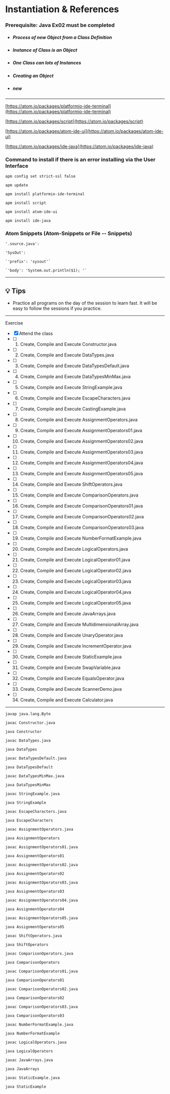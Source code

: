 # Instantiation & References

### **Prerequisite:** Java Ex02 must be completed


- ##### Process of new Object from a Class Definition
- ##### Instance of Class is an Object
- ##### One Class can lots of Instances
- ##### Creating an Object
- ##### new


 ---

 [https://atom.io/packages/platformio-ide-terminal](https://atom.io/packages/platformio-ide-terminal)

 [https://atom.io/packages/script](https://atom.io/packages/script)

 [https://atom.io/packages/atom-ide-ui](https://atom.io/packages/atom-ide-ui)

 [https://atom.io/packages/ide-java](https://atom.io/packages/ide-java)


### Command to install if there is an error installing via the User Interface

`apm config set strict-ssl false`

`apm update`

`apm install platformio-ide-terminal`

`apm install script`

`apm install atom-ide-ui`

`apm install ide-java`


 ### Atom Snippets (Atom-Snippets or File -- Snippets)


 `'.source.java':`

  `'SysOut':`

    `'prefix': 'sysout'`

    `'body': 'System.out.println($1); '`

 ---

 ## :bulb: Tips

 - Practice all programs on the day of the session to learn fast. It will be easy to follow the sessions if you practice.

 ---
 Exercise
 - [x] Attend the class
 - [ ] 1) Create, Compile and Execute  Constructor.java
 - [ ] 2) Create, Compile and Execute  DataTypes.java
 - [ ] 3) Create, Compile and Execute  DataTypesDefault.java
 - [ ] 4) Create, Compile and Execute  DataTypesMinMax.java
 - [ ] 5) Create, Compile and Execute  StringExample.java
 - [ ] 6) Create, Compile and Execute  EscapeCharacters.java
 - [ ] 7) Create, Compile and Execute  CastingExample.java
 - [ ] 8) Create, Compile and Execute  AssignmentOperators.java
 - [ ] 9) Create, Compile and Execute  AssignmentOperators01.java
 - [ ] 10) Create, Compile and Execute  AssignmentOperators02.java
 - [ ] 11) Create, Compile and Execute  AssignmentOperators03.java
 - [ ] 12) Create, Compile and Execute  AssignmentOperators04.java
 - [ ] 13) Create, Compile and Execute  AssignmentOperators05.java
 - [ ] 14) Create, Compile and Execute  ShiftOperators.java
 - [ ] 15) Create, Compile and Execute  ComparisonOperators.java
 - [ ] 16) Create, Compile and Execute  ComparisonOperators01.java
 - [ ] 17) Create, Compile and Execute  ComparisonOperators02.java
 - [ ] 18) Create, Compile and Execute  ComparisonOperators03.java
 - [ ] 19) Create, Compile and Execute  NumberFormatExample.java
 - [ ] 20) Create, Compile and Execute  LogicalOperators.java
 - [ ] 21) Create, Compile and Execute  LogicalOperator01.java
 - [ ] 22) Create, Compile and Execute  LogicalOperator02.java
 - [ ] 23) Create, Compile and Execute  LogicalOperator03.java
 - [ ] 24) Create, Compile and Execute  LogicalOperator04.java
 - [ ] 25) Create, Compile and Execute  LogicalOperator05.java
 - [ ] 26) Create, Compile and Execute  JavaArrays.java
 - [ ] 27) Create, Compile and Execute  MultidimensionalArray.java
 - [ ] 28) Create, Compile and Execute  UnaryOperator.java
 - [ ] 29) Create, Compile and Execute  IncrementOperator.java
 - [ ] 30) Create, Compile and Execute  StaticExample.java
 - [ ] 31) Create, Compile and Execute  SwapVariable.java
 - [ ] 32) Create, Compile and Execute  EqualsOperator.java
 - [ ] 33) Create, Compile and Execute  ScannerDemo.java
 - [ ] 34) Create, Compile and Execute  Calculator.java

---

`javap java.lang.Byte`


`javac Constructor.java`

`java Constructor`

`javac DataTypes.java`

`java DataTypes`

`javac DataTypesDefault.java`

`java DataTypesDefault`

`javac DataTypesMinMax.java`

`java DataTypesMinMax`

`javac StringExample.java`

`java StringExample`

`javac EscapeCharacters.java`

`java EscapeCharacters`

`javac AssignmentOperators.java`

`java AssignmentOperators`

`javac AssignmentOperators01.java`

`java AssignmentOperators01`

`javac AssignmentOperators02.java`

`java AssignmentOperators02`

`javac AssignmentOperators03.java`

`java AssignmentOperators03`

`javac AssignmentOperators04.java`

`java AssignmentOperators04`

`javac AssignmentOperators05.java`

`java AssignmentOperators05`

`javac ShiftOperators.java`

`java ShiftOperators`

`javac ComparisonOperators.java`

`java ComparisonOperators`

`javac ComparisonOperators01.java`

`java ComparisonOperators01`

`javac ComparisonOperators02.java`

`java ComparisonOperators02`

`javac ComparisonOperators03.java`

`java ComparisonOperators03`

`javac NumberFormatExample.java`

`java NumberFormatExample`

`javac LogicalOperators.java`

`java LogicalOperators`

`javac JavaArrays.java`

`java JavaArrays`

`javac StaticExample.java`

`java StaticExample`
